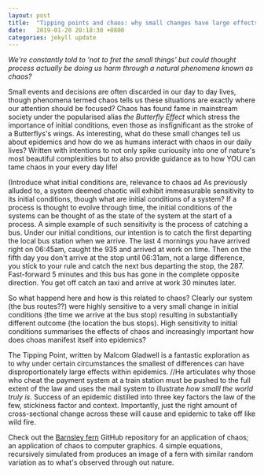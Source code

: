 ```yaml
---
layout: post
title:  "Tipping points and chaos: why small changes have large effects!"
date:   2019-01-20 20:18:30 +0800
categories: jekyll update
---
```


*We're constantly told to 'not to fret the small things' but could thought process actually be doing us harm through a natural phenomena known as chaos?*

Small events and decisions are often discarded in our day to day lives, though phenomena termed chaos tells us these situations are exactly where our attention should be focused? 
Chaos has found fame in mainstream society under the popularised alias *the Butterfly Effect* which stress the importance of initial conditions, even those as insfignificant as the stroke of a Butterflys's wings. 
As interesting, what do these small changes tell us about epidemics and how do we as humans interact with chaos in our daily lives? Written with intentions to not only spike curiousity into one of nature's most beautiful complexities but to also provide guidance as to how YOU can tame chaos in your every day life!

(Introduce what initial conditions are, relevance to chaos ad
As previously alluded to, a system deemed chaotic will exhibit immeasurable sensitivity to its initial conditions, though what are initial conditions of a system? 
If a process is thought to evolve through time, the initial conditions of the systems can be thought of as the state of the system at the start of a process. 
A simple example of such sensitivity is the process of catching a bus. Under our initial conditions, our intention is to catch the first departing the local bus station when we arrive. The last 4 mornings you have arrived right on 06:45am, caught the 935 and arrived at work on time. 
Then on the fifth day you don't arrive at the stop until 06:31am, not a large difference, you stick to your rule and catch the next bus departing the stop, the 287. Fast-forward 5 minutes and this bus has gone in the complete opposite direction. You get off catch an taxi and arrive at work 30 minutes later. 

So what happend here and how is this related to chaos? Clearly our system (the bus routes??) were highly sensitive to a very small change in initial conditions (the time we arrive at the bus stop) resulting in substantially different outcome (the location the bus stops). 
High sensitivity to initial conditions summarises the effects of chaos and increasingly important how does choas manifest itself into epidemics? 

The Tipping Point, written by Malcom Gladwell is a fantastic exploration as to why under certain circumstances the smallest of differences can have disproportionately large effects within epidemics. 
//He articulates why those who cheat the payment system at a train station must be pushed to the full extent of the law and uses the mail system to illustrate *how smalll the world truly is*.
Success of an epidemic distilled into three key factors the law of the few, stickiness factor and context. Importantly, just the right amount of cross-sectional change across these will cause and epidemic to take off like wild fire. 



Check out the [Barnsley fern] GitHub repository for an application of chaos; an application of chaos to computer graphics. 
4 simple equations, recursively simulated from produces an image of a fern with similar random variation as to what's observed through out nature. 



[Barnsley fern]:   https://github.com/jackleekopij/DifferentialEquations_DynamicalSystems_Chaos

